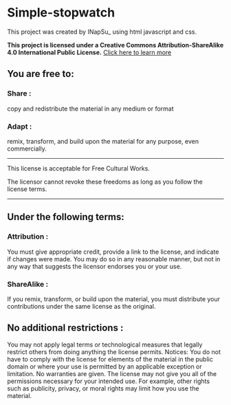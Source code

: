 # Simple-stopwatch
This project was created by INapSu_ using html javascript and css.

**This project is licensed under a Creative Commons Attribution-ShareAlike 4.0 International Public License.**
[Click here to learn more](https://creativecommons.org/licenses/by-sa/4.0/)

## **You are free to:**

### Share :
copy and redistribute the material in any medium or format

### Adapt :

remix, transform, and build upon the material
for any purpose, even commercially.

---

This license is acceptable for Free Cultural Works.

The licensor cannot revoke these freedoms as long as you follow the license terms.

---

## Under the following terms:
### Attribution :

You must give appropriate credit, provide a link to the license, and indicate if changes were made. You may do so in any reasonable manner, but not in any way that suggests the licensor endorses you or your use.

### ShareAlike :

If you remix, transform, or build upon the material, you must distribute your contributions under the same license as the original.

## No additional restrictions :

You may not apply legal terms or technological measures that legally restrict others from doing anything the license permits.
Notices:
You do not have to comply with the license for elements of the material in the public domain or where your use is permitted by an applicable exception or limitation.
No warranties are given. The license may not give you all of the permissions necessary for your intended use. For example, other rights such as publicity, privacy, or moral rights may limit how you use the material.
